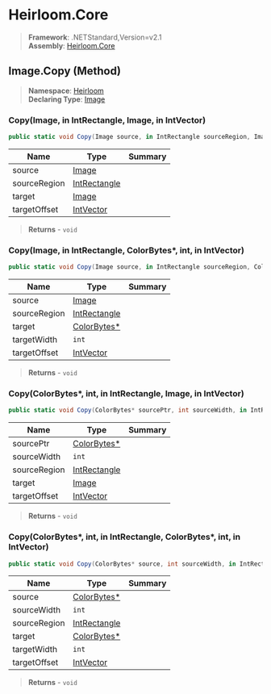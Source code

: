 # Heirloom.Core

> **Framework**: .NETStandard,Version=v2.1  
> **Assembly**: [Heirloom.Core][0]

## Image.Copy (Method)

> **Namespace**: [Heirloom][0]  
> **Declaring Type**: [Image][1]

### Copy(Image, in IntRectangle, Image, in IntVector)

```cs
public static void Copy(Image source, in IntRectangle sourceRegion, Image target, in IntVector targetOffset)
```

| Name         | Type              | Summary |
|--------------|-------------------|---------|
| source       | [Image][1]        |         |
| sourceRegion | [IntRectangle][2] |         |
| target       | [Image][1]        |         |
| targetOffset | [IntVector][3]    |         |

> **Returns** - `void`

### Copy(Image, in IntRectangle, ColorBytes*, int, in IntVector)

```cs
public static void Copy(Image source, in IntRectangle sourceRegion, ColorBytes* target, int targetWidth, in IntVector targetOffset)
```

| Name         | Type              | Summary |
|--------------|-------------------|---------|
| source       | [Image][1]        |         |
| sourceRegion | [IntRectangle][2] |         |
| target       | [ColorBytes*][4]  |         |
| targetWidth  | `int`             |         |
| targetOffset | [IntVector][3]    |         |

> **Returns** - `void`

### Copy(ColorBytes*, int, in IntRectangle, Image, in IntVector)

```cs
public static void Copy(ColorBytes* sourcePtr, int sourceWidth, in IntRectangle sourceRegion, Image target, in IntVector targetOffset)
```

| Name         | Type              | Summary |
|--------------|-------------------|---------|
| sourcePtr    | [ColorBytes*][4]  |         |
| sourceWidth  | `int`             |         |
| sourceRegion | [IntRectangle][2] |         |
| target       | [Image][1]        |         |
| targetOffset | [IntVector][3]    |         |

> **Returns** - `void`

### Copy(ColorBytes*, int, in IntRectangle, ColorBytes*, int, in IntVector)

```cs
public static void Copy(ColorBytes* source, int sourceWidth, in IntRectangle sourceRegion, ColorBytes* target, int targetWidth, in IntVector targetOffset)
```

| Name         | Type              | Summary |
|--------------|-------------------|---------|
| source       | [ColorBytes*][4]  |         |
| sourceWidth  | `int`             |         |
| sourceRegion | [IntRectangle][2] |         |
| target       | [ColorBytes*][4]  |         |
| targetWidth  | `int`             |         |
| targetOffset | [IntVector][3]    |         |

> **Returns** - `void`

[0]: ../../../Heirloom.Core.md
[1]: ../Image.md
[2]: ../IntRectangle.md
[3]: ../IntVector.md
[4]: ../ColorBytes_.md
